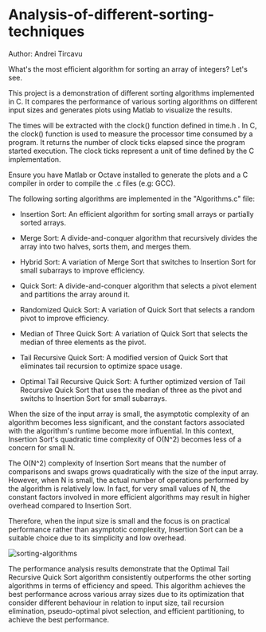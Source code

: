 # Analysis-of-different-sorting-techniques
Author: Andrei Tircavu

What's the most efficient algorithm for sorting an array of integers?
Let's see.

This project is a demonstration of different sorting algorithms implemented in C. It compares the performance of various sorting algorithms on different input sizes and generates plots using Matlab to visualize the results.

The times will be extracted with the clock() function defined in time.h .
In C, the clock() function is used to measure the processor time consumed by a program. It returns the number of clock ticks elapsed since the program started execution. The clock ticks represent a unit of time defined by the C implementation.

Ensure you have Matlab or Octave installed to generate the plots and a C compiler in order to compile the .c files (e.g: GCC).

The following sorting algorithms are implemented in the "Algorithms.c" file:

- Insertion Sort: An efficient algorithm for sorting small arrays or partially sorted arrays.

- Merge Sort: A divide-and-conquer algorithm that recursively divides the array into two halves, sorts them, and merges them.

- Hybrid Sort: A variation of Merge Sort that switches to Insertion Sort for small subarrays to improve efficiency.

- Quick Sort: A divide-and-conquer algorithm that selects a pivot element and partitions the array around it.

- Randomized Quick Sort: A variation of Quick Sort that selects a random pivot to improve efficiency.

- Median of Three Quick Sort: A variation of Quick Sort that selects the median of three elements as the pivot.

- Tail Recursive Quick Sort: A modified version of Quick Sort that eliminates tail recursion to optimize space usage.

- Optimal Tail Recursive Quick Sort: A further optimized version of Tail Recursive Quick Sort that uses the median of three as the pivot and switchs to Insertion Sort for small subarrays.




When the size of the input array is small, the asymptotic complexity of an algorithm becomes less significant, and the constant factors associated with the algorithm's runtime become more influential. In this context, Insertion Sort's quadratic time complexity of O(N^2) becomes less of a concern for small N.

The O(N^2) complexity of Insertion Sort means that the number of comparisons and swaps grows quadratically with the size of the input array. However, when N is small, the actual number of operations performed by the algorithm is relatively low. In fact, for very small values of N, the constant factors involved in more efficient algorithms may result in higher overhead compared to Insertion Sort.

Therefore, when the input size is small and the focus is on practical performance rather than asymptotic complexity, Insertion Sort can be a suitable choice due to its simplicity and low overhead.

![sorting-algorithms](https://github.com/andreitrcv/Analysis-of-different-sorting-techniques/assets/91255059/a50a12d0-e345-46f7-bbd9-093d1ae0849f)


The performance analysis results demonstrate that the Optimal Tail Recursive Quick Sort algorithm consistently outperforms the other sorting algorithms in terms of efficiency and speed. This algorithm achieves the best performance across various array sizes due to its optimization that consider different behaviour in relation to input size, tail recursion elimination, pseudo-optimal pivot selection, and efficient partitioning, to achieve the best performance. 
